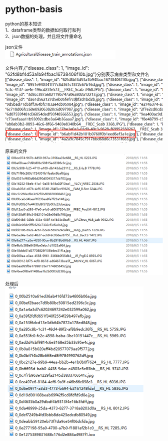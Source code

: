 # python-basis
python的基本知识  
1、dataframe类型的数据如何取行和列  
2、json数据的处理，并且将文件重命名  
    
  json文件  
  ![image1](https://github.com/JinMana/python-basis/blob/master/images/d.png)  
    
  文件内容,{"disease_class": 1, "image_id": "62fd8bf4d53a1b94fbac16738406f10b.jpg"}分别表示病害类型和文件名  
  ![image2](https://github.com/JinMana/python-basis/blob/master/images/c.png)  
    
  原来的文件  
  ![image3](https://github.com/JinMana/python-basis/blob/master/images/b.png)  
    
  处理后  
  ![image](https://github.com/JinMana/python-basis/blob/master/images/a.png)  
